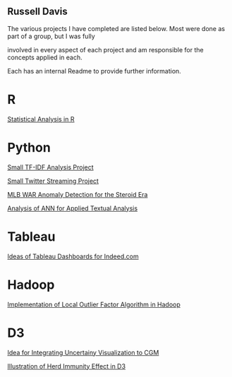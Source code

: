 ## Russell Davis 

The various projects I have completed are listed below.  Most were done as part of a group, but I was fully

involved in every aspect of each project and am responsible for the concepts applied in each.

Each has an internal Readme to provide further information.

# R

[Statistical Analysis in R](https://github.com/RussellMDavis/Statistical-Analysis)

# Python

[Small TF-IDF Analysis Project](https://github.com/RussellMDavis/Small-TF-IDF-Analysis)

[Small Twitter Streaming Project](https://github.com/RussellMDavis/Small-Twitter-Streaming-Project)

[MLB WAR Anomaly Detection for the Steroid Era](https://github.com/RussellMDavis/MLB-WAR-Anomaly-Detection-Python-)

[Analysis of ANN for Applied Textual Analysis](https://github.com/RussellMDavis/ANN-for-Text-Analysis)

# Tableau
[Ideas of Tableau Dashboards for Indeed.com](https://github.com/RussellMDavis/Tableau-Dashboards-for-Project-Management)

# Hadoop

[Implementation of Local Outlier Factor Algorithm in Hadoop](https://github.com/RussellMDavis/Hadoop-Outlier-Detection)

# D3
[Idea for Integrating Uncertainy Visualization to CGM](https://github.com/RussellMDavis/Diabetes-Uncertainty-Vis-Idea)

[Illustration of Herd Immunity Effect in D3](https://github.com/RussellMDavis/D3-Herd-Immunity-Vis)




